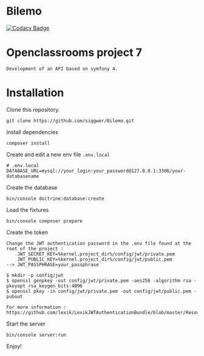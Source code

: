 # Bilemo

[![Codacy Badge](https://api.codacy.com/project/badge/Grade/54f99fc6cc07479cb52324eddc4986e2)](https://www.codacy.com/manual/siggwer/Bilemo?utm_source=github.com&amp;utm_medium=referral&amp;utm_content=siggwer/Bilemo&amp;utm_campaign=Badge_Grade)

# Openclassrooms project 7
```
Development of an API based on symfony 4.
```
# Installation

Clone this repository.
```
git clone https://github.com/siggwer/Bilemo.git
```

Install dependencies
```
composer install
```

Create and edit a new env file `.env.local`
```
# .env.local
DATABASE_URL=mysql://your_login:your_password@127.0.0.1:3306/your-databasename
```

Create the database 
```
bin/console doctrine:database:create
```

Load the fixtures
```
bin/console composer prepare
```

Create the token
```
Change the JWT authentication password in the .env file found at the root of the project :
    JWT_SECRET_KEY=%kernel.project_dir%/config/jwt/private.pem
    JWT_PUBLIC_KEY=%kernel.project_dir%/config/jwt/public.pem
--> JWT_PASSPHRASE=your_passphrase
```
```
$ mkdir -p config/jwt
$ openssl genpkey -out config/jwt/private.pem -aes256 -algorithm rsa -pkeyopt rsa_keygen_bits:4096
$ openssl pkey -in config/jwt/private.pem -out config/jwt/public.pem -pubout
```
```
For more information :
https://github.com/lexik/LexikJWTAuthenticationBundle/blob/master/Resources/doc/index.md#installation
```
Start the server
```
bin/console server:run
```

Enjoy!
